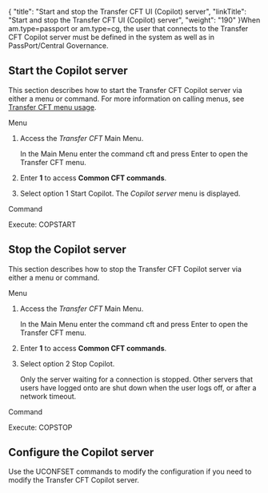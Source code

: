 {
    "title": "Start and stop the Transfer CFT UI (Copilot) server",
    "linkTitle": "Start and stop the Transfer CFT UI (Copilot) server",
    "weight": "190"
}When am.type=passport or am.type=cg, the user that connects to the Transfer CFT Copilot server must be defined in the system as well as in PassPort/Central Governance.

## Start the Copilot server

This section describes how to start the Transfer CFT Copilot server via either a menu or command. For more information on calling menus, see [Transfer CFT menu usage](..//transfercft/cft_intro_install/about_this_document_ibmi/post_install_intro_ibmi).

Menu

1.  Access the *Transfer CFT* Main Menu.   
    In the Main Menu enter the command cft and press Enter to open the Transfer CFT menu.
2.  Enter **1** to access **Common CFT commands**.
3.  Select option 1 Start Copilot. The *Copilot server* menu is displayed.  

Command

Execute: COPSTART

## Stop the Copilot server

This section describes how to stop the Transfer CFT Copilot server via either a menu or command.

Menu

1.  Access the *Transfer CFT* Main Menu.   
    In the Main Menu enter the command cft and press Enter to open the Transfer CFT menu.
2.  Enter **1** to access **Common CFT commands**.
3.  Select option 2 Stop Copilot.  
    Only the server waiting for a connection is stopped. Other servers that users have logged onto are shut down when the user logs off, or after a network timeout.

Command

Execute: COPSTOP

## Configure the Copilot server

Use the UCONFSET commands to modify the configuration if you need to modify the Transfer CFT Copilot server.

